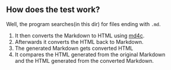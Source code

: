 ## How does the test work?

Well, the program searches(in this dir) for files ending with `.md`.

1. It then converts the Markdown to HTML using [md4c](https://github.com/software-made-easy/MarkdownEdit_md4c).  
2. Afterwards it converts the HTML back to Markdown. 
3. The generated Markdown gets converted HTML
4. It compares the HTML generated from the original Markdown<br>and the HTML generated from the converted Markdown.

